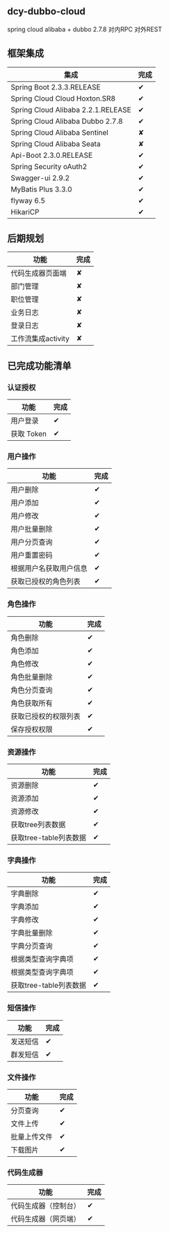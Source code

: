 ## dcy-dubbo-cloud

spring cloud alibaba + dubbo 2.7.8 对内RPC 对外REST

## 框架集成

集成 | 完成 
----|----
Spring Boot 2.3.3.RELEASE | ✔
Spring Cloud Cloud Hoxton.SR8 | ✔ 
Spring Cloud Alibaba 2.2.1.RELEASE | ✔ 
Spring Cloud Alibaba Dubbo 2.7.8 | ✔ 
Spring Cloud Alibaba Sentinel | ✘ 
Spring Cloud Alibaba Seata | ✘ 
Api-Boot 2.3.0.RELEASE | ✔
Spring Security oAuth2 | ✔
Swagger-ui 2.9.2 |  ✔
MyBatis Plus 3.3.0 | ✔ 
flyway 6.5 | ✔ 
HikariCP | ✔ 

## 后期规划
功能 | 完成 
----|----
代码生成器页面端 | ✘ 
部门管理 | ✘ 
职位管理 | ✘ 
业务日志 | ✘ 
登录日志 | ✘ 
工作流集成activity | ✘  

## 已完成功能清单

### 认证授权
功能 | 完成 
----|----
用户登录 | ✔ 
获取 Token | ✔ 

### 用户操作
功能 | 完成 
----|----
用户删除 | ✔ 
用户添加 | ✔
用户修改 | ✔
用户批量删除 | ✔
用户分页查询 | ✔
用户重置密码 | ✔
根据用户名获取用户信息 | ✔ 
获取已授权的角色列表 | ✔ 

### 角色操作
功能 | 完成 
----|----
角色删除 | ✔ 
角色添加 | ✔
角色修改 | ✔
角色批量删除 | ✔
角色分页查询 | ✔
角色获取所有 | ✔
获取已授权的权限列表 | ✔ 
保存授权权限 | ✔ 

### 资源操作
功能 | 完成 
----|----
资源删除 | ✔ 
资源添加 | ✔
资源修改 | ✔
获取tree列表数据 | ✔
获取tree-table列表数据 | ✔

### 字典操作
功能 | 完成 
----|----
字典删除 | ✔ 
字典添加 | ✔
字典修改 | ✔
字典批量删除 | ✔
字典分页查询 | ✔
根据类型查询字典项 | ✔
根据类型查询字典项 | ✔
获取tree-table列表数据 | ✔

### 短信操作
功能 | 完成 
----|----
发送短信 | ✔ 
群发短信 | ✔

### 文件操作
功能 | 完成 
----|----
分页查询 | ✔ 
文件上传 | ✔
批量上传文件 | ✔
下载图片 | ✔

### 代码生成器
功能 | 完成 
----|----
代码生成器（控制台） | ✔ 
代码生成器（网页端） | ✔ 

